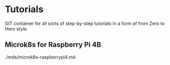 # Tutorials
GIT container for all sorts of step-by-step tutorials in a form of from Zero to Hero style.

## Microk8s for Raspberry Pi 4B
./mds/microk8s-raspberrypi4.md
